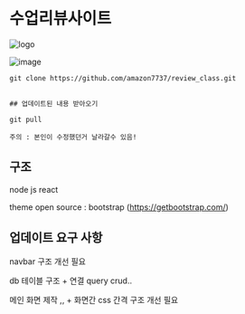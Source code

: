 # 수업리뷰사이트
![logo](https://user-images.githubusercontent.com/76634341/215338313-34991d4d-4899-45e6-9b02-4f64dae14d06.png)

![image](https://user-images.githubusercontent.com/76634341/215338344-8257dbc7-a2d3-4ce8-a4c3-293e6bcce9dc.png)


```
git clone https://github.com/amazon7737/review_class.git


```

```
## 업데이트된 내용 받아오기

git pull

주의 : 본인이 수정했던거 날라갈수 있음!
```

## 구조
node js
react

theme open source : bootstrap  (https://getbootstrap.com/)

## 업데이트 요구 사항
navbar 구조 개선 필요

db 테이블 구조 + 연결
query crud..

메인 화면 제작 ,, + 화면간 css 간격 구조 개선 필요

